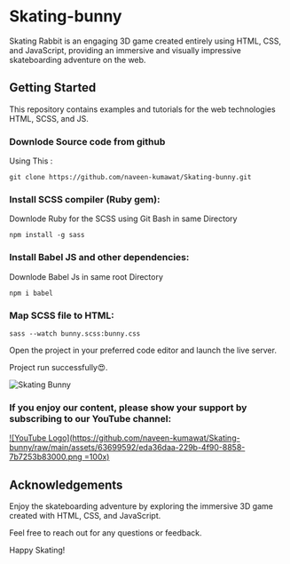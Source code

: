 # Skating-bunny
Skating Rabbit is an engaging 3D game created entirely using HTML, CSS, and JavaScript, providing an immersive and visually impressive skateboarding adventure on the web.

## Getting Started
This repository contains examples and tutorials for the web technologies HTML, SCSS, and JS.

### Downlode Source code from github
Using This : 

```
git clone https://github.com/naveen-kumawat/Skating-bunny.git
```
### Install SCSS compiler (Ruby gem): 
Downlode Ruby for the SCSS using Git Bash in same Directory 
```
npm install -g sass
```
### Install Babel JS and other dependencies:
Downlode Babel Js  in same root Directory 
```
npm i babel
```

### Map SCSS file to HTML:

```
sass --watch bunny.scss:bunny.css
```
Open the project in your preferred code editor and launch the live server.

Project run successfully😍.

![Skating Bunny](https://github.com/naveen-kumawat/Skating-bunny/assets/63699592/68e9759f-821b-4173-bbd9-68b1f3237866)

### If you enjoy our content, please show your support by subscribing to our YouTube channel:
[![YouTube Logo](https://github.com/naveen-kumawat/Skating-bunny/raw/main/assets/63699592/eda36daa-229b-4f90-8858-7b7253b83000.png =100x)](https://www.youtube.com/c/YourChannelName)



## Acknowledgements
Enjoy the skateboarding adventure by exploring the immersive 3D game created with HTML, CSS, and JavaScript.

Feel free to reach out for any questions or feedback.

Happy Skating!


